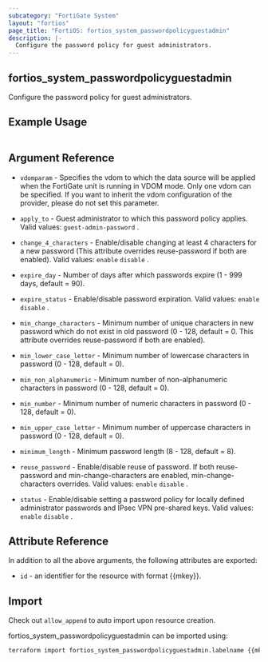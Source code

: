 ```yaml
---
subcategory: "FortiGate System"
layout: "fortios"
page_title: "FortiOS: fortios_system_passwordpolicyguestadmin"
description: |-
  Configure the password policy for guest administrators.
---
```


## fortios_system_passwordpolicyguestadmin
Configure the password policy for guest administrators.

## Example Usage

```hcl

```

## Argument Reference
* `vdomparam` - Specifies the vdom to which the data source will be applied when the FortiGate unit is running in VDOM mode. Only one vdom can be specified. If you want to inherit the vdom configuration of the provider, please do not set this parameter.

* `apply_to` - Guest administrator to which this password policy applies. Valid values: `guest-admin-password` .
* `change_4_characters` - Enable/disable changing at least 4 characters for a new password (This attribute overrides reuse-password if both are enabled). Valid values: `enable` `disable` .
* `expire_day` - Number of days after which passwords expire (1 - 999 days, default = 90).
* `expire_status` - Enable/disable password expiration. Valid values: `enable` `disable` .
* `min_change_characters` - Minimum number of unique characters in new password which do not exist in old password (0 - 128, default = 0. This attribute overrides reuse-password if both are enabled).
* `min_lower_case_letter` - Minimum number of lowercase characters in password (0 - 128, default = 0).
* `min_non_alphanumeric` - Minimum number of non-alphanumeric characters in password (0 - 128, default = 0).
* `min_number` - Minimum number of numeric characters in password (0 - 128, default = 0).
* `min_upper_case_letter` - Minimum number of uppercase characters in password (0 - 128, default = 0).
* `minimum_length` - Minimum password length (8 - 128, default = 8).
* `reuse_password` - Enable/disable reuse of password. If both reuse-password and min-change-characters are enabled, min-change-characters overrides. Valid values: `enable` `disable` .
* `status` - Enable/disable setting a password policy for locally defined administrator passwords and IPsec VPN pre-shared keys. Valid values: `enable` `disable` .

## Attribute Reference

In addition to all the above arguments, the following attributes are exported:
* `id` - an identifier for the resource with format {{mkey}}.

## Import

Check out `allow_append` to auto import upon resource creation.

fortios_system_passwordpolicyguestadmin can be imported using:
```sh
terraform import fortios_system_passwordpolicyguestadmin.labelname {{mkey}}
```
